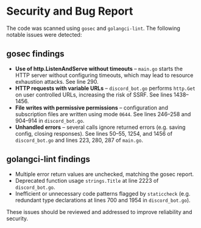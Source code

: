 # Security and Bug Report

The code was scanned using `gosec` and `golangci-lint`. The following notable issues were detected:

## gosec findings

- **Use of http.ListenAndServe without timeouts** – `main.go` starts the HTTP server without configuring timeouts, which may lead to resource exhaustion attacks. See line 290.
- **HTTP requests with variable URLs** – `discord_bot.go` performs `http.Get` on user controlled URLs, increasing the risk of SSRF. See lines 1438–1456.
- **File writes with permissive permissions** – configuration and subscription files are written using mode `0644`. See lines 246–258 and 904–914 in `discord_bot.go`.
- **Unhandled errors** – several calls ignore returned errors (e.g. saving config, closing responses). See lines 50–55, 1254, and 1456 of `discord_bot.go` and lines 223, 280, 287 of `main.go`.

## golangci-lint findings

- Multiple error return values are unchecked, matching the gosec report.
- Deprecated function usage `strings.Title` at line 2223 of `discord_bot.go`.
- Inefficient or unnecessary code patterns flagged by `staticcheck` (e.g. redundant type declarations at lines 700 and 1954 in `discord_bot.go`).

These issues should be reviewed and addressed to improve reliability and security.
